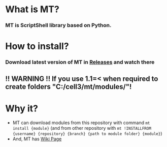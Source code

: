 # What is MT?
### MT is ScriptShell library based on Python.
# How to install?
### Download latest version of MT in [Releases](https://github.com/dorsikc/mt/releases) and watch there
## !! WARNING !! If you use 1.1=< when required to create folders "C:/cell3/mt/modules/"!
# Why it?
- MT can download modules from this repository with command `mt install {module}` (and from other repository with `mt !INSTALLFROM {username} {repository} {branch} {path to module folder} {module}`)
- And, MT has [Wiki Page](https://github.com/dorsikc/mt/wiki)
